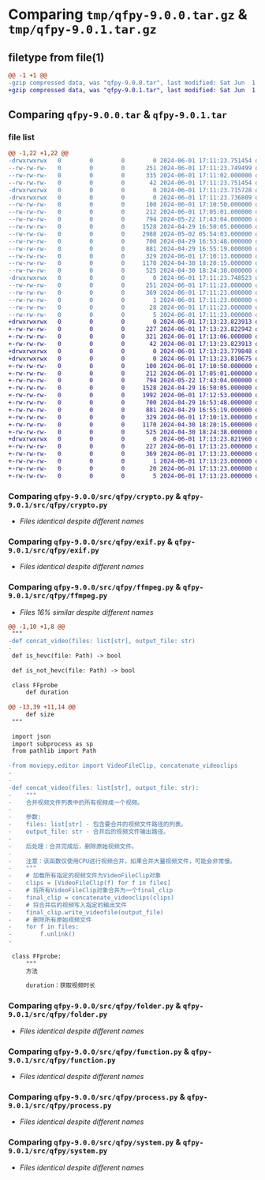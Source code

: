 # Comparing `tmp/qfpy-9.0.0.tar.gz` & `tmp/qfpy-9.0.1.tar.gz`

## filetype from file(1)

```diff
@@ -1 +1 @@
-gzip compressed data, was "qfpy-9.0.0.tar", last modified: Sat Jun  1 17:11:23 2024, max compression
+gzip compressed data, was "qfpy-9.0.1.tar", last modified: Sat Jun  1 17:13:23 2024, max compression
```

## Comparing `qfpy-9.0.0.tar` & `qfpy-9.0.1.tar`

### file list

```diff
@@ -1,22 +1,22 @@
-drwxrwxrwx   0        0        0        0 2024-06-01 17:11:23.751454 qfpy-9.0.0/
--rw-rw-rw-   0        0        0      251 2024-06-01 17:11:23.749499 qfpy-9.0.0/PKG-INFO
--rw-rw-rw-   0        0        0      335 2024-06-01 17:11:02.000000 qfpy-9.0.0/pyproject.toml
--rw-rw-rw-   0        0        0       42 2024-06-01 17:11:23.751454 qfpy-9.0.0/setup.cfg
-drwxrwxrwx   0        0        0        0 2024-06-01 17:11:23.715728 qfpy-9.0.0/src/
-drwxrwxrwx   0        0        0        0 2024-06-01 17:11:23.736809 qfpy-9.0.0/src/qfpy/
--rw-rw-rw-   0        0        0      100 2024-06-01 17:10:50.000000 qfpy-9.0.0/src/qfpy/__init__.py
--rw-rw-rw-   0        0        0      212 2024-06-01 17:05:01.000000 qfpy-9.0.0/src/qfpy/character.py
--rw-rw-rw-   0        0        0      794 2024-05-22 17:43:04.000000 qfpy-9.0.0/src/qfpy/crypto.py
--rw-rw-rw-   0        0        0     1528 2024-04-29 16:50:05.000000 qfpy-9.0.0/src/qfpy/exif.py
--rw-rw-rw-   0        0        0     2988 2024-05-02 05:54:03.000000 qfpy-9.0.0/src/qfpy/ffmpeg.py
--rw-rw-rw-   0        0        0      700 2024-04-29 16:53:48.000000 qfpy-9.0.0/src/qfpy/folder.py
--rw-rw-rw-   0        0        0      881 2024-04-29 16:55:19.000000 qfpy-9.0.0/src/qfpy/function.py
--rw-rw-rw-   0        0        0      329 2024-06-01 17:10:13.000000 qfpy-9.0.0/src/qfpy/output.py
--rw-rw-rw-   0        0        0     1170 2024-04-30 18:20:15.000000 qfpy-9.0.0/src/qfpy/process.py
--rw-rw-rw-   0        0        0      525 2024-04-30 18:24:38.000000 qfpy-9.0.0/src/qfpy/system.py
-drwxrwxrwx   0        0        0        0 2024-06-01 17:11:23.748523 qfpy-9.0.0/src/qfpy.egg-info/
--rw-rw-rw-   0        0        0      251 2024-06-01 17:11:23.000000 qfpy-9.0.0/src/qfpy.egg-info/PKG-INFO
--rw-rw-rw-   0        0        0      369 2024-06-01 17:11:23.000000 qfpy-9.0.0/src/qfpy.egg-info/SOURCES.txt
--rw-rw-rw-   0        0        0        1 2024-06-01 17:11:23.000000 qfpy-9.0.0/src/qfpy.egg-info/dependency_links.txt
--rw-rw-rw-   0        0        0       28 2024-06-01 17:11:23.000000 qfpy-9.0.0/src/qfpy.egg-info/requires.txt
--rw-rw-rw-   0        0        0        5 2024-06-01 17:11:23.000000 qfpy-9.0.0/src/qfpy.egg-info/top_level.txt
+drwxrwxrwx   0        0        0        0 2024-06-01 17:13:23.823913 qfpy-9.0.1/
+-rw-rw-rw-   0        0        0      227 2024-06-01 17:13:23.822942 qfpy-9.0.1/PKG-INFO
+-rw-rw-rw-   0        0        0      321 2024-06-01 17:13:06.000000 qfpy-9.0.1/pyproject.toml
+-rw-rw-rw-   0        0        0       42 2024-06-01 17:13:23.823913 qfpy-9.0.1/setup.cfg
+drwxrwxrwx   0        0        0        0 2024-06-01 17:13:23.779848 qfpy-9.0.1/src/
+drwxrwxrwx   0        0        0        0 2024-06-01 17:13:23.810675 qfpy-9.0.1/src/qfpy/
+-rw-rw-rw-   0        0        0      100 2024-06-01 17:10:50.000000 qfpy-9.0.1/src/qfpy/__init__.py
+-rw-rw-rw-   0        0        0      212 2024-06-01 17:05:01.000000 qfpy-9.0.1/src/qfpy/character.py
+-rw-rw-rw-   0        0        0      794 2024-05-22 17:43:04.000000 qfpy-9.0.1/src/qfpy/crypto.py
+-rw-rw-rw-   0        0        0     1528 2024-04-29 16:50:05.000000 qfpy-9.0.1/src/qfpy/exif.py
+-rw-rw-rw-   0        0        0     1992 2024-06-01 17:12:53.000000 qfpy-9.0.1/src/qfpy/ffmpeg.py
+-rw-rw-rw-   0        0        0      700 2024-04-29 16:53:48.000000 qfpy-9.0.1/src/qfpy/folder.py
+-rw-rw-rw-   0        0        0      881 2024-04-29 16:55:19.000000 qfpy-9.0.1/src/qfpy/function.py
+-rw-rw-rw-   0        0        0      329 2024-06-01 17:10:13.000000 qfpy-9.0.1/src/qfpy/output.py
+-rw-rw-rw-   0        0        0     1170 2024-04-30 18:20:15.000000 qfpy-9.0.1/src/qfpy/process.py
+-rw-rw-rw-   0        0        0      525 2024-04-30 18:24:38.000000 qfpy-9.0.1/src/qfpy/system.py
+drwxrwxrwx   0        0        0        0 2024-06-01 17:13:23.821960 qfpy-9.0.1/src/qfpy.egg-info/
+-rw-rw-rw-   0        0        0      227 2024-06-01 17:13:23.000000 qfpy-9.0.1/src/qfpy.egg-info/PKG-INFO
+-rw-rw-rw-   0        0        0      369 2024-06-01 17:13:23.000000 qfpy-9.0.1/src/qfpy.egg-info/SOURCES.txt
+-rw-rw-rw-   0        0        0        1 2024-06-01 17:13:23.000000 qfpy-9.0.1/src/qfpy.egg-info/dependency_links.txt
+-rw-rw-rw-   0        0        0       20 2024-06-01 17:13:23.000000 qfpy-9.0.1/src/qfpy.egg-info/requires.txt
+-rw-rw-rw-   0        0        0        5 2024-06-01 17:13:23.000000 qfpy-9.0.1/src/qfpy.egg-info/top_level.txt
```

### Comparing `qfpy-9.0.0/src/qfpy/crypto.py` & `qfpy-9.0.1/src/qfpy/crypto.py`

 * *Files identical despite different names*

### Comparing `qfpy-9.0.0/src/qfpy/exif.py` & `qfpy-9.0.1/src/qfpy/exif.py`

 * *Files identical despite different names*

### Comparing `qfpy-9.0.0/src/qfpy/ffmpeg.py` & `qfpy-9.0.1/src/qfpy/ffmpeg.py`

 * *Files 16% similar despite different names*

```diff
@@ -1,10 +1,8 @@
 """
-def concat_video(files: list[str], output_file: str)
-
 def is_hevc(file: Path) -> bool
 
 def is_not_hevc(file: Path) -> bool
 
 class FFprobe
     def duration
 
@@ -13,39 +11,14 @@
     def size
 """
 
 import json
 import subprocess as sp
 from pathlib import Path
 
-from moviepy.editor import VideoFileClip, concatenate_videoclips
-
-
-def concat_video(files: list[str], output_file: str):
-    """
-    合并视频文件列表中的所有视频成一个视频。
-
-    参数:
-    files: list[str] - 包含要合并的视频文件路径的列表。
-    output_file: str - 合并后的视频文件输出路径。
-
-    后处理：合并完成后，删除原始视频文件。
-
-    注意：该函数仅使用CPU进行视频合并，如果合并大量视频文件，可能会非常慢。
-    """
-    # 加载所有指定的视频文件为VideoFileClip对象
-    clips = [VideoFileClip(f) for f in files]
-    # 将所有VideoFileClip对象合并为一个final_clip
-    final_clip = concatenate_videoclips(clips)
-    # 将合并后的视频写入指定的输出文件
-    final_clip.write_videofile(output_file)
-    # 删除所有原始视频文件
-    for f in files:
-        f.unlink()
-
 
 class FFprobe:
     """
     方法
 
     duration：获取视频时长
```

### Comparing `qfpy-9.0.0/src/qfpy/folder.py` & `qfpy-9.0.1/src/qfpy/folder.py`

 * *Files identical despite different names*

### Comparing `qfpy-9.0.0/src/qfpy/function.py` & `qfpy-9.0.1/src/qfpy/function.py`

 * *Files identical despite different names*

### Comparing `qfpy-9.0.0/src/qfpy/process.py` & `qfpy-9.0.1/src/qfpy/process.py`

 * *Files identical despite different names*

### Comparing `qfpy-9.0.0/src/qfpy/system.py` & `qfpy-9.0.1/src/qfpy/system.py`

 * *Files identical despite different names*

